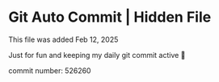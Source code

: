 # Git Auto Commit | Hidden File

This file was added Feb 12, 2025

Just for fun and keeping my daily git commit active 🤪

commit number: 526260
